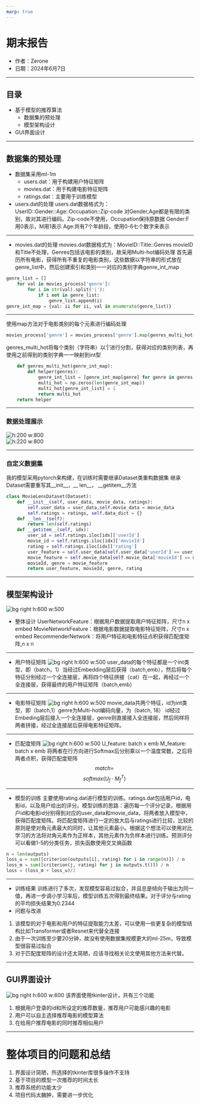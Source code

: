 ```yaml
---
marp: true
---
```

<!--
theme: gaia
paginate: true
-->
# 期末报告
* 作者：Zerone
* 日期：2024年6月7日
---
## 目录
* 基于模型的推荐算法
    * 数据集的预处理
    * 模型架构设计
* GUI界面设计

---
## 数据集的预处理
* 数据集采用ml-1m
    * users.dat：用于构建用户特征矩阵
    * movies.dat：用于构建电影特征矩阵
    * ratings.dat：主要用于训练模型
* users.dat的处理
users.dat数据格式为：UserID::Gender::Age::Occupation::Zip-code
对Gender,Age都是有限的类别，故对其进行编码。Zip-code不使用，Occupation保持原数据
Gender:F用0表示，M用1表示
Age:共有7个年龄段，使用0-6七个数字来表示
---
* movies.dat的处理
movies.dat数据格式为：MovieID::Title::Genres
movieID和Title不处理，Genres包括该电影的类别，故采用Multi-hot编码处理
首先遍历所有电影，获得所有不重复的电影类别，这些数据以字符串的形式放在genre_list中，然后创建索引和类别一一对应的类别字典genre_int_map
```python
genre_list = []
    for val in movies_process['genre']:
        for i in str(val).split('|'):
            if i not in genre_list:
                genre_list.append(i)
genre_int_map = {val: ii for ii, val in enumerate(genre_list)}
```
---
使用map方法对于电影类别的每个元素进行编码处理
```python
movies_process['genre'] = movies_process['genre'].map(genres_multi_hot(genre_int_map))
```
genres_multi_hot将每个类别（字符串）以‘|’进行分割，获得对应的类别列表，再使用之前得到的类别字典一一映射到int型
```python
    def genres_multi_hot(genre_int_map):
        def helper(genres):
            genre_int_list = [genre_int_map[genre] for genre in genres.split('|')]
            multi_hot = np.zeros(len(genre_int_map))
            multi_hot[genre_int_list] = 1
            return multi_hot
    return helper
```
---
### 数据处理展示  
![h:200 w:800](image.png)  
![h:220 w:800](image-1.png)

---
### 自定义数据集
我的模型采用pytorch来构建，在训练时需要继承Dataset类重构数据集
继承Dataset需要重写其__init__，__ len__， __getitem__方法
```python
class MovieLensDataset(Dataset):
    def __init__(self, user_data, movie_data, ratings):
        self.user_data = user_data,self.movie_data = movie_data
        self.ratings = ratings, self.data_dict = {}
    def __len__(self):
        return len(self.ratings)
    def __getitem__(self, idx):
        user_id = self.ratings.iloc[idx]['userId']
        movie_id = self.ratings.iloc[idx]['movieId']
        rating = self.ratings.iloc[idx]['rating']
        user_feature = self.user_data[self.user_data['userId'] == user_id].values.squeeze() 
        movie_feature = self.movie_data[self.movie_data['movieId'] == movie_id].values.squeeze() 
        movieId, genre = movie_feature
        return user_feature, movieId, genre, rating
```
---
## 模型架构设计

![bg right h:600 w:500](模型框架.png)

* 整体设计
UserNetworkFeature：根据用户数据提取用户特征矩阵，尺寸n x embed
MovieNetworkFeature：根据电影数据提取电影特征矩阵，尺寸n x embed
RecommenderNetwork：将用户特征和电影特征点积获得匹配度矩阵,n x n
---
* 用户特征矩阵
![bg right h:600 w:500](模型框架.png)
user_data的每个特征都是一个int类型，即（batch，1）当经过Embedding层后获得（batch,emb），然后将每个特征分别经过一个全连接层，再将四个特征拼接（cat）在一起，再经过一个全连接层，获得最终的用户特征矩阵（batch,emb）
---
* 电影特征矩阵
![bg right h:600 w:500](模型框架.png)
movie_data共两个特征，id为int类型，即（batch,1）genre为Multi-hot编码向量，为（batch, 18）
id经过Embeding层后接入一个全连接层，genre则直接接入全连接层，然后同样将两者拼接，经过全连接层后获得电影特征矩阵。
---
* 匹配度矩阵
![bg right h:600 w:500](模型框架.png)
U_feature: batch x emb
M_feature: batch x emb
将两者在行方向进行Softmax后分别乘以一个温度常数，之后将两者点积，获得匹配度矩阵
$$
match=
$$
$$
softmax(U_f \cdot M_f^T)
$$
---
* 模型的训练
主要使用rating.dat进行模型的训练。ratings.dat包括用户id，电影id，以及用户给出的评分。模型训练的思路：遍历每一个评分记录，根据用户id和电影id分别得到对应的user_data和movie_data，将两者放入模型中，获得匹配度矩阵。将匹配度矩阵进行一定的放大后与ratings进行比较，比较的原则是使对角元素最大的同时，让其他元素最小。根据这个想法可以使用对比学习的方法将对角元素作为正样本，其他元素作为负样本进行训练。预测评分可以看做1-5的分类任务，损失函数使用交叉熵函数
```python
n = len(outputs)
loss_u = sum([criterion(outputs[i], rating) for i in range(n)]) / n
loss_m = sum([criterion(j, rating) for j in outputs.t()]) / n
loss = (loss_m + loss_u)/2
```
---
* 训练结果
训练进行了多次，发现模型容易过拟合，并且总是倾向于输出为同一值，再进一步调小学习率后，模型训练五次得到最终结果。对于评分与rating的平均损失结果为0.2344
* 问题与改进
1. 该模型的对于电影和用户的特征提取能力太差，可以使用一些更复杂的模型结构比如Transformer或者Resnet来代替全连接
2. 由于一次训练至少要20分钟，故没有使用数据集规模更大的ml-25m，导致模型很容易过拟合
3. 对于匹配度矩阵的设计还太简陋，应该寻找相关论文使用其他方法来代替。
---
## GUI界面设计
![bg right h:600 w:600](image-3.png)
该界面使用tkinter设计，共有三个功能
1. 根据用户登录的id和所设定的推荐数量，推荐用户可能感兴趣的电影
2. 用户可以自主选择推荐电影的模型算法
3. 在给用户推荐电影的同时推荐相似用户
---
# 整体项目的问题和总结
1. 界面设计简陋，所选择的tkinter库很多操作不支持
2. 基于项目的模型一次推荐的时间太长
3. 推荐系统的功能太少
4. 项目代码太臃肿，需要进一步优化
